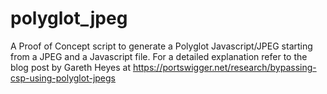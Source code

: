 # polyglot_jpeg
A Proof of Concept script to generate a Polyglot Javascript/JPEG starting from a JPEG and a Javascript file. 
For a detailed explanation refer to the blog post by Gareth Heyes at https://portswigger.net/research/bypassing-csp-using-polyglot-jpegs

